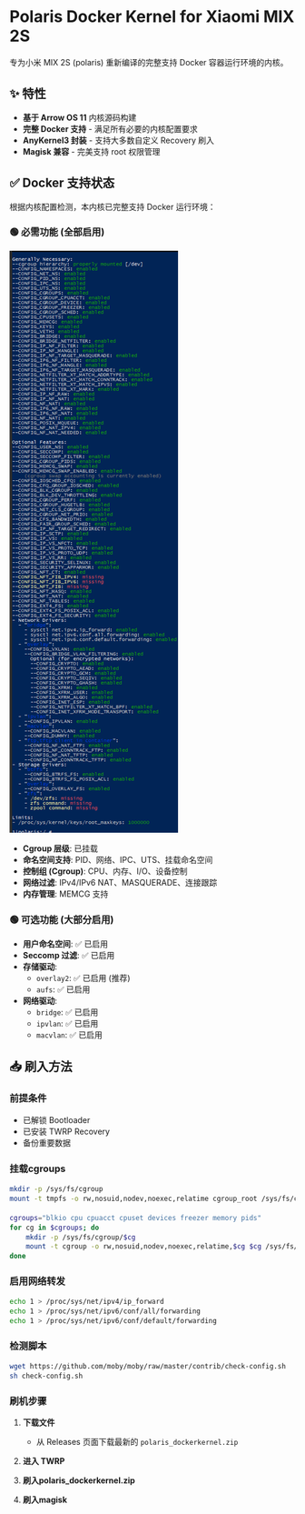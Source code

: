 # Polaris Docker Kernel for Xiaomi MIX 2S

专为小米 MIX 2S (polaris) 重新编译的完整支持 Docker 容器运行环境的内核。

## ✨ 特性

- **基于 Arrow OS 11** 内核源码构建
- **完整 Docker 支持** - 满足所有必要的内核配置要求
- **AnyKernel3 封装** - 支持大多数自定义 Recovery 刷入
- **Magisk 兼容** - 完美支持 root 权限管理

## ✅ Docker 支持状态

根据内核配置检测，本内核已完整支持 Docker 运行环境：

### 🟢 必需功能 (全部启用)
![](/img/效果图.png "脚本测试图")
- **Cgroup 层级**: 已挂载
- **命名空间支持**: PID、网络、IPC、UTS、挂载命名空间
- **控制组 (Cgroup)**: CPU、内存、I/O、设备控制
- **网络过滤**: IPv4/IPv6 NAT、MASQUERADE、连接跟踪
- **内存管理**: MEMCG 支持

### 🟢 可选功能 (大部分启用)
- **用户命名空间**: ✅ 已启用
- **Seccomp 过滤**: ✅ 已启用
- **存储驱动**: 
  - `overlay2`: ✅ 已启用 (推荐)
  - `aufs`: ✅ 已启用
- **网络驱动**:
  - `bridge`: ✅ 已启用
  - `ipvlan`: ✅ 已启用  
  - `macvlan`: ✅ 已启用

## 📥 刷入方法

### 前提条件
- 已解锁 Bootloader
- 已安装 TWRP Recovery
- 备份重要数据

### 挂载cgroups

```Bash
mkdir -p /sys/fs/cgroup
mount -t tmpfs -o rw,nosuid,nodev,noexec,relatime cgroup_root /sys/fs/cgroup 2>/dev/null

cgroups="blkio cpu cpuacct cpuset devices freezer memory pids"
for cg in $cgroups; do
    mkdir -p /sys/fs/cgroup/$cg
    mount -t cgroup -o rw,nosuid,nodev,noexec,relatime,$cg $cg /sys/fs/cgroup/$cg 2>/dev/null
done
```

### 启用网络转发

```Bash
echo 1 > /proc/sys/net/ipv4/ip_forward
echo 1 > /proc/sys/net/ipv6/conf/all/forwarding
echo 1 > /proc/sys/net/ipv6/conf/default/forwarding
```

### 检测脚本
```Bash
wget https://github.com/moby/moby/raw/master/contrib/check-config.sh
sh check-config.sh
```

### 刷机步骤

1. **下载文件**
   - 从 Releases 页面下载最新的 `polaris_dockerkernel.zip`

2. **进入 TWRP**

3. **刷入polaris_dockerkernel.zip**

4. **刷入magisk**

